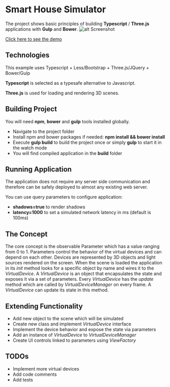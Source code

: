 # Smart House Simulator
The project shows basic principles of building **Typescript** / **Three.js** applications with **Gulp** and **Bower**.
![alt Screenshot](https://dl.dropboxusercontent.com/u/43792024/smart-house-simulator/screenshot.jpg)

[Click here to see the demo](https://dl.dropboxusercontent.com/u/43792024/smart-house-simulator/index.html)

## Technologies
This example uses Typescript + Less/Bootstrap + Three.js/JQuery + Bower/Gulp

**Typescript** is selected as a typesafe alternative to Javascript.

**Three.js** is used for loading and rendering 3D scenes.

## Building Project
You will need __npm__, __bower__ and __gulp__ tools installed globally.
- Navigate to the project folder
- Install npm and bower packages if needed: __npm install && bower install__
- Execute __gulp build__ to build the project once or simply __gulp__ to start it in the watch mode
- You will find compiled application in the __build__ folder

## Running Application
The application does not require any server side communication and therefore can be safely deployed to almost any existing web server.

You can use query parameters to configure application:
- __shadows=true__ to render shadows
- __latency=1000__ to set a simulated network latency in ms (default is 100ms)

## The Concept
The core concept is the observable Parameter which has a value ranging from 0 to 1. Parameters control the behavior of the virtual devices and can depend on each other. Devices are represented by 3D objects and light sources rendered on the screen. When the scene is loaded the application in its _init_ method looks for a specific object by name and wires it to the _VirtualDevice_. A _VirtualDevice_ is an object that encapsulates the state and exposes it via a set of parameters. Every _VirtualDevice_ has the _update_ method which are called by _VirtualDeviceManager_ on every frame. A _VirtualDevice_ can update its state in this method.

## Extending Functionality
- Add new object to the scene which will be simulated
- Create new class and implement _VirtualDevice_ interface
- Implement the device behavior and expose the state via parameters
- Add an instance of _VirtualDevice_ to _VirtualDeviceManager_
- Create UI controls linked to parameters using _ViewFactory_

## TODOs
- Implement more virtual devices
- Add code comments
- Add tests
